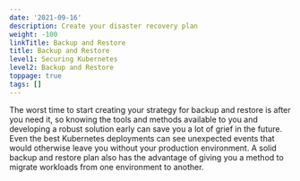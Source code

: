```yaml
---
date: '2021-09-16'
description: Create your disaster recovery plan
weight: -100
linkTitle: Backup and Restore
title: Backup and Restore
level1: Securing Kubernetes
level2: Backup and Restore
toppage: true
tags: []
---
```


The worst time to start creating your strategy for backup and restore is after you need it, so knowing the tools and methods available to you and developing a robust solution early can save you a lot of grief in the future. Even the best Kubernetes deployments can see unexpected events that would otherwise leave you without your production environment. A solid backup and restore plan also has the advantage of giving you a method to migrate workloads from one environment to another.
